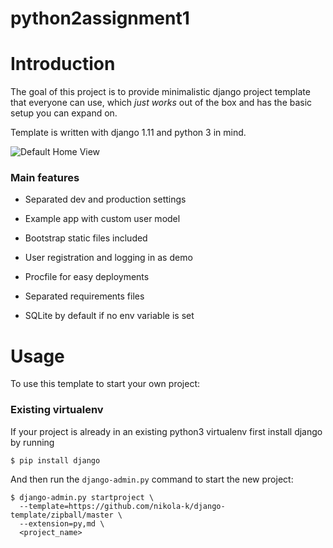 # python2assignment1


# Introduction

The goal of this project is to provide minimalistic django project template that everyone can use, which _just works_ out of the box and has the basic setup you can expand on. 

Template is written with django 1.11 and python 3 in mind.

![Default Home View](__screenshots/home.png?raw=true "Title")

### Main features

* Separated dev and production settings

* Example app with custom user model

* Bootstrap static files included

* User registration and logging in as demo

* Procfile for easy deployments

* Separated requirements files

* SQLite by default if no env variable is set

# Usage

To use this template to start your own project:

### Existing virtualenv

If your project is already in an existing python3 virtualenv first install django by running

    $ pip install django
    
And then run the `django-admin.py` command to start the new project:

    $ django-admin.py startproject \
      --template=https://github.com/nikola-k/django-template/zipball/master \
      --extension=py,md \
      <project_name>
